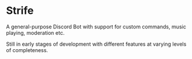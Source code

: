 # Strife

A general-purpose Discord Bot with support for custom commands, music playing, moderation etc.

Still in early stages of development with different features at varying levels of completeness.
